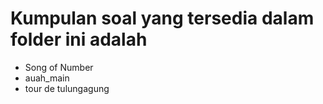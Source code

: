 # Kumpulan soal yang tersedia dalam folder ini adalah

- Song of Number
- auah_main
- tour de tulungagung
